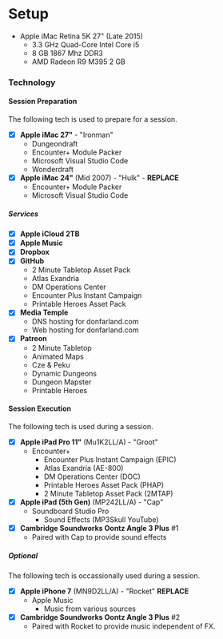 # Setup

- Apple iMac Retina 5K 27" (Late 2015)
    - 3.3 GHz Quad-Core Intel Core i5
    - 8 GB 1867 Mhz DDR3
    - AMD Radeon R9 M395 2 GB



### Technology

#### Session Preparation
The following tech is used to prepare for a session.

- [X] **Apple iMac 27"** - "Ironman"
    - Dungeondraft
    - Encounter+ Module Packer
    - Microsoft Visual Studio Code
    - Wonderdraft
- [X] **Apple iMac 24"** (Mid 2007) - "Hulk" - **REPLACE**
    - Encounter+ Module Packer
    - Microsoft Visual Studio Code

##### Services
- [X] **Apple iCloud 2TB**
- [X] **Apple Music**
- [X] **Dropbox**
- [X] **GitHub**
    - 2 Minute Tabletop Asset Pack
    - Atlas Exandria
    - DM Operations Center
    - Encounter Plus Instant Campaign
    - Printable Heroes Asset Pack
- [X] **Media Temple**
    - DNS hosting for donfarland.com
    - Web hosting for donfarland.com
- [X] **Patreon**
    - 2 Minute Tabletop
    - Animated Maps
    - Cze & Peku
    - Dynamic Dungeons
    - Dungeon Mapster
    - Printable Heroes

#### Session Execution
The following tech is used during a session.
- [X] **Apple iPad Pro 11"** (Mu1K2LL/A) - "Groot"
    - Encounter+
        - Encounter Plus Instant Campaign (EPIC)
        - Atlas Exandria (AE-800)
        - DM Operations Center (DOC)
        - Printable Heroes Asset Pack (PHAP)
        - 2 Minute Tabletop Asset Pack (2MTAP)
- [X] **Apple iPad (5th Gen)** (MP242LL/A) - "Cap"
    - Soundboard Studio Pro
        - Sound Effects (MP3Skull YouTube)
- [X] **Cambridge Soundworks Oontz Angle 3 Plus** #1
    - Paired with Cap to provide sound effects

##### Optional
The following tech is occassionally used during a session.
- [X] **Apple iPhone 7** (MN9D2LL/A) - "Rocket" **REPLACE**
    - Apple Music
        - Music from various sources    
- [X] **Cambridge Soundworks Oontz Angle 3 Plus** #2
    - Paired with Rocket to provide music independent of FX.